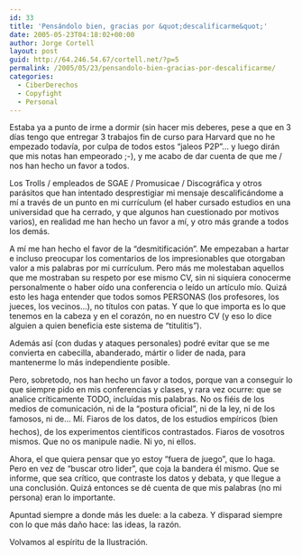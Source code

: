 ```yaml
---
id: 33
title: 'Pensándolo bien, gracias por &quot;descalificarme&quot;'
date: 2005-05-23T04:18:02+00:00
author: Jorge Cortell
layout: post
guid: http://64.246.54.67/cortell.net/?p=5
permalink: /2005/05/23/pensandolo-bien-gracias-por-descalificarme/
categories:
  - CiberDerechos
  - Copyfight
  - Personal
---
```

Estaba ya a punto de irme a dormir (sin hacer mis deberes, pese a que en 3 dí­as tengo que entregar 3 trabajos fin de curso para Harvard que no he empezado todaví­a, por culpa de todos estos &#8220;jaleos P2P&#8221;&#8230; y luego dirán que mis notas han empeorado ;-), y me acabo de dar cuenta de que me / nos han hecho un favor a todos.

Los Trolls / empleados de SGAE / Promusicae / Discográfica y otros parásitos que han intentado desprestigiar mi mensaje descalificándome a mí­ a través de un punto en mi currí­culum (el haber cursado estudios en una universidad que ha cerrado, y que algunos han cuestionado por motivos varios), en realidad me han hecho un favor a mí­, y otro más grande a todos los demás.

A mí­ me han hecho el favor de la &#8220;desmitificación&#8221;. Me empezaban a hartar e incluso preocupar los comentarios de los impresionables que otorgaban valor a mis palabras por mi currí­culum. Pero más me molestaban aquellos que me mostraban su respeto por ese mismo CV, sin ni siquiera conocerme personalmente o haber oí­do una conferencia o leí­do un artí­culo mí­o. Quizá esto les haga entender que todos somos PERSONAS (los profesores, los jueces, los vecinos&#8230;), no tí­tulos con patas. Y que lo que importa es lo que tenemos en la cabeza y en el corazón, no en nuestro CV (y eso lo dice alguien a quien beneficia este sistema de &#8220;titulitis&#8221;).

Además así­ (con dudas y ataques personales) podré evitar que se me convierta en cabecilla, abanderado, mártir o lider de nada, para mantenerme lo más independiente posible.

Pero, sobretodo, nos han hecho un favor a todos, porque van a conseguir lo que siempre pido en mis conferencias y clases, y rara vez ocurre: que se analice crí­ticamente TODO, incluí­das mis palabras. No os fiéis de los medios de comunicación, ni de la &#8220;postura oficial&#8221;, ni de la ley, ni de los famosos, ni de&#8230; Mí. Fiaros de los datos, de los estudios empí­ricos (bien hechos), de los experimentos cientí­ficos contrastados. Fiaros de vosotros mismos. Que no os manipule nadie. Ni yo, ni ellos.

Ahora, el que quiera pensar que yo estoy &#8220;fuera de juego&#8221;, que lo haga. Pero en vez de &#8220;buscar otro lider&#8221;, que coja la bandera él mismo. Que se informe, que sea crí­tico, que contraste los datos y debata, y que llegue a una conclusión. Quizá entonces se dé cuenta de que mis palabras (no mi persona) eran lo importante.

Apuntad siempre a donde más les duele: a la cabeza. Y disparad siempre con lo que más daño hace: las ideas, la razón.

Volvamos al espí­ritu de la Ilustración.